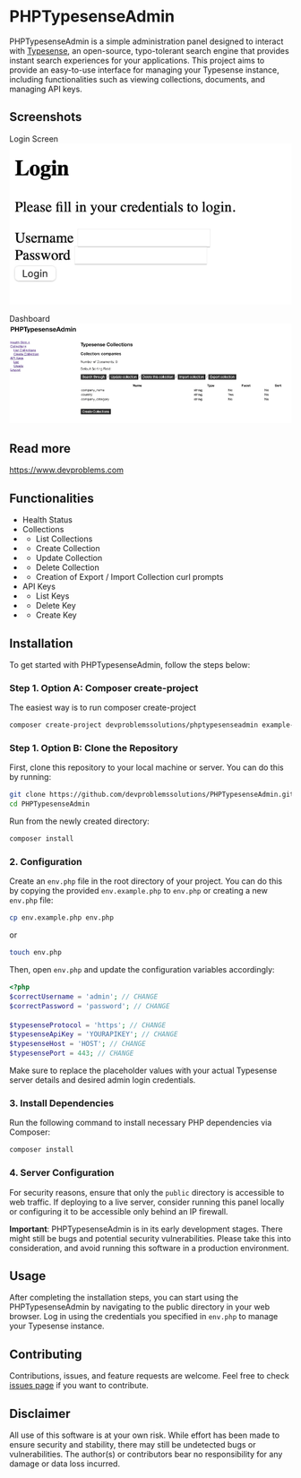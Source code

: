 # PHPTypesenseAdmin

PHPTypesenseAdmin is a simple administration panel designed to interact with [Typesense](https://typesense.org/), an open-source, typo-tolerant search engine that provides instant search experiences for your applications. This project aims to provide an easy-to-use interface for managing your Typesense instance, including 
functionalities such as viewing collections, documents, and managing API keys.

## Screenshots

Login Screen
![Login Screen](phptypesenseadmin-login.png)

Dashboard
![Dashboard](phptypesenseadmin-dashboard.png)

## Read more

https://www.devproblems.com

## Functionalities

- Health Status
- Collections
- - List Collections
- - Create Collection
- - Update Collection
- - Delete Collection
- - Creation of Export / Import Collection curl prompts
- API Keys
- - List Keys
- - Delete Key
- - Create Key

## Installation

To get started with PHPTypesenseAdmin, follow the steps below:

### Step 1. Option A: Composer create-project

The easiest way is to run composer create-project

``` sh
composer create-project devproblemssolutions/phptypesenseadmin example-app
```

### Step 1. Option B: Clone the Repository

First, clone this repository to your local machine or server. You can do this by running:

```sh
git clone https://github.com/devproblemssolutions/PHPTypesenseAdmin.git
cd PHPTypesenseAdmin
```

Run from the newly created directory:

```sh
composer install
```

### 2. Configuration

Create an `env.php` file in the root directory of your project. You can do this by copying the provided `env.example.php` to `env.php` or creating a new `env.php` file:

```sh
cp env.example.php env.php
```

or

```sh
touch env.php
```

Then, open `env.php` and update the configuration variables accordingly:

```php
<?php
$correctUsername = 'admin'; // CHANGE
$correctPassword = 'password'; // CHANGE

$typesenseProtocol = 'https'; // CHANGE
$typesenseApiKey = 'YOURAPIKEY'; // CHANGE
$typesenseHost = 'HOST'; // CHANGE
$typesensePort = 443; // CHANGE
```

Make sure to replace the placeholder values with your actual Typesense server details and desired admin login credentials.

### 3. Install Dependencies

Run the following command to install necessary PHP dependencies via Composer:

```sh
composer install
```

### 4. Server Configuration

For security reasons, ensure that only the `public` directory is accessible to web traffic. If deploying to a live server, consider running this panel locally or configuring it to be accessible only behind an IP firewall.

**Important**: PHPTypesenseAdmin is in its early development stages. There might still be bugs and potential security vulnerabilities. Please take this into consideration, and avoid running this software in a production environment.

## Usage

After completing the installation steps, you can start using the PHPTypesenseAdmin by navigating to the public directory in your web browser. Log in using the credentials you specified in `env.php` to manage your Typesense instance.

## Contributing

Contributions, issues, and feature requests are welcome. Feel free to check [issues page](https://github.com/devproblemssolutions/PHPTypesenseAdmin/issues) if you want to contribute.

## Disclaimer

All use of this software is at your own risk. While effort has been made to ensure security and stability, there may still be undetected bugs or vulnerabilities. The author(s) or contributors bear no responsibility for any damage or data loss incurred.